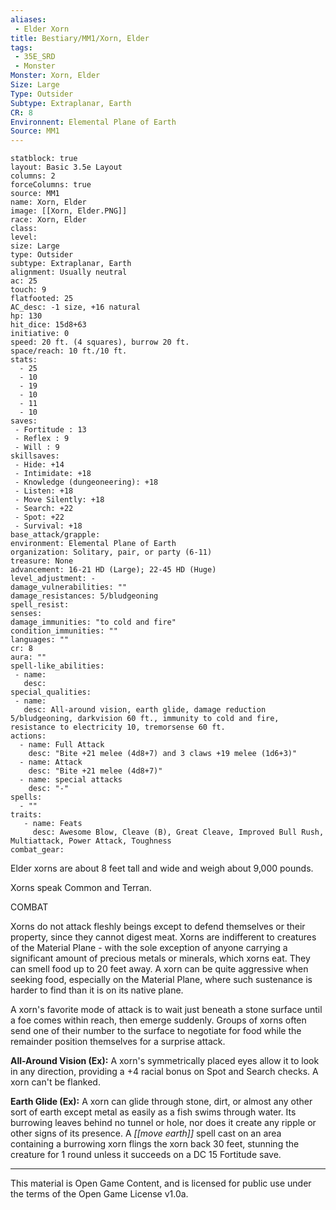 ```yaml
---
aliases:
 - Elder Xorn
title: Bestiary/MM1/Xorn, Elder
tags: 
 - 35E_SRD
 - Monster
Monster: Xorn, Elder
Size: Large
Type: Outsider
Subtype: Extraplanar, Earth
CR: 8
Environnent: Elemental Plane of Earth
Source: MM1
---
```


```statblock
statblock: true
layout: Basic 3.5e Layout
columns: 2
forceColumns: true
source: MM1 
name: Xorn, Elder
image: [[Xorn, Elder.PNG]]
race: Xorn, Elder
class: 
level: 
size: Large
type: Outsider
subtype: Extraplanar, Earth
alignment: Usually neutral
ac: 25
touch: 9
flatfooted: 25
AC_desc: -1 size, +16 natural
hp: 130
hit_dice: 15d8+63
initiative: 0
speed: 20 ft. (4 squares), burrow 20 ft.
space/reach: 10 ft./10 ft.
stats:
  - 25
  - 10
  - 19
  - 10
  - 11
  - 10
saves:
 - Fortitude : 13
 - Reflex : 9
 - Will : 9
skillsaves:
 - Hide: +14
 - Intimidate: +18
 - Knowledge (dungeoneering): +18
 - Listen: +18
 - Move Silently: +18
 - Search: +22
 - Spot: +22
 - Survival: +18
base_attack/grapple: 
environment: Elemental Plane of Earth
organization: Solitary, pair, or party (6-11)
treasure: None
advancement: 16-21 HD (Large); 22-45 HD (Huge)
level_adjustment: -
damage_vulnerabilities: ""
damage_resistances: 5/bludgeoning
spell_resist: 
senses: 
damage_immunities: "to cold and fire"
condition_immunities: ""
languages: ""
cr: 8
aura: ""
spell-like_abilities:
 - name: 
   desc: 
special_qualities:
 - name:
   desc: All-around vision, earth glide, damage reduction 5/bludgeoning, darkvision 60 ft., immunity to cold and fire, resistance to electricity 10, tremorsense 60 ft.
actions:
  - name: Full Attack
    desc: "Bite +21 melee (4d8+7) and 3 claws +19 melee (1d6+3)"
  - name: Attack
    desc: "Bite +21 melee (4d8+7)"
  - name: special attacks
    desc: "-"
spells:
  - ""
traits:
   - name: Feats
     desc: Awesome Blow, Cleave (B), Great Cleave, Improved Bull Rush, Multiattack, Power Attack, Toughness
combat_gear:  
```


Elder xorns are about 8 feet tall and wide and weigh about 9,000 pounds.

Xorns speak Common and Terran.

COMBAT

Xorns do not attack fleshly beings except to defend themselves or their property, since they cannot digest meat. Xorns are indifferent to creatures of the Material Plane - with the sole exception of anyone carrying a significant amount of precious metals or minerals, which xorns eat. They can smell food up to 20 feet away. A xorn can be quite aggressive when seeking food, especially on the Material Plane, where such sustenance is harder to find than it is on its native plane.

A xorn's favorite mode of attack is to wait just beneath a stone surface until a foe comes within reach, then emerge suddenly. Groups of xorns often send one of their number to the surface to negotiate for food while the remainder position themselves for a surprise attack.


**All-Around Vision (Ex):** A xorn's symmetrically placed eyes allow it to look in any direction, providing a +4 racial bonus on Spot and Search checks. A xorn can't be flanked.


**Earth Glide (Ex):** A xorn can glide through stone, dirt, or almost any other sort of earth except metal as easily as a fish swims through water. Its burrowing leaves behind no tunnel or hole, nor does it create any ripple or other signs of its presence. A *[[move earth]]* spell cast on an area containing a burrowing xorn flings the xorn back 30 feet, stunning the creature for 1 round unless it succeeds on a DC 15 Fortitude save.

---

This material is Open Game Content, and is licensed for public use under the terms of the Open Game License v1.0a.
